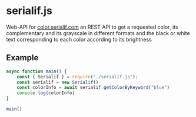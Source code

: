 # serialif.js
Web-API for [color.serialif.com](https://color.serialif.com) an REST API to get a requested color, its complementary and its grayscale in different formats and the black or white text corresponding to each color according to its brightness

## Example
```JavaScript
async function main() {
	const { Serialif } = require("./serialif.js");
	const serialif = new Serialif()
	const colorInfo = await serialif.getColorByKeyword("blue")
	console.log(colorInfo)
}

main()
```
